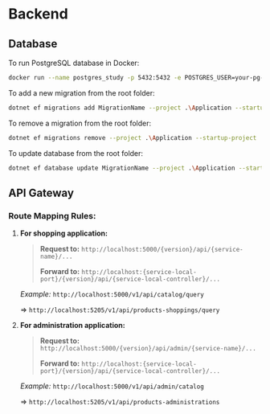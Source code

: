 # Backend

## Database

To run PostgreSQL database in Docker:

```bash
docker run --name postgres_study -p 5432:5432 -e POSTGRES_USER=your-pg-user -e POSTGRES_PASSWORD=your-secure-pw -d postgres
```

To add a new migration from the root folder:

```bash
dotnet ef migrations add MigrationName --project .\Application --startup-project .\Apis --output-dir Infrastructure\Migrations
```

To remove a migration from the root folder:

```bash
dotnet ef migrations remove --project .\Application --startup-project .\Apis
```

To update database from the root folder:

```bash
dotnet ef database update MigrationName --project .\Application --startup-project .\Apis
```


## API Gateway 

### Route Mapping Rules: 

1. **For shopping application:**

    > **Request to:** `http://localhost:5000/{version}/api/{service-name}/...`
    >
    > **Forward to:** `http://localhost:{service-local-port}/{version}/api/{service-local-controller}/...`

   *Example:*
     `http://localhost:5000/v1/api/catalog/query`

     => `http://localhost:5205/v1/api/products-shoppings/query`


3. **For administration application:**

    > **Request to:** `http://localhost:5000/{version}/api/admin/{service-name}/...`
    >
    > **Forward to:** `http://localhost:{service-local-port}/{version}/api/{service-local-controller}/...`

    *Example:*
     `http://localhost:5000/v1/api/admin/catalog`
   
     => `http://localhost:5205/v1/api/products-administrations`
